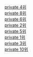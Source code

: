 [private 4위](https://dacon.io/competitions/official/236035/codeshare/7429?page=2&dtype=recent) <br>
[private 8위](https://dacon.io/competitions/official/236035/codeshare/7464?page=2&dtype=recent)<br>
[private 6위](https://dacon.io/competitions/official/236035/codeshare/7466?page=2&dtype=recent)<br>
[private 2위](https://dacon.io/competitions/official/236035/codeshare/7487?page=2&dtype=recent)<br>
[private 5위](https://dacon.io/competitions/official/236035/codeshare/7488?page=2&dtype=recent)<br>
[private 1위](https://dacon.io/competitions/official/236035/codeshare/7430?page=1&dtype=recent)<br>
[private 3위](https://dacon.io/competitions/official/236035/codeshare/7435?page=1&dtype=recent)<br>
[private 10위](https://dacon.io/competitions/official/236035/codeshare/7496?page=1&dtype=recent)<br>
